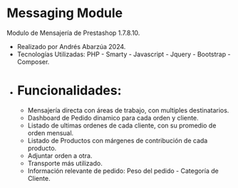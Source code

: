 # Messaging Module
 Modulo de Mensajería de Prestashop 1.7.8.10.
 - Realizado por Andrés Abarzúa 2024.
 - Tecnologías Utilizadas: PHP - Smarty - Javascript - Jquery - Bootstrap - Composer.
 - # Funcionalidades:
     - Mensajería directa con áreas de trabajo, con multiples destinatarios.
     - Dashboard de Pedido dinamico para cada orden y cliente.
     - Listado de ultimas ordenes de cada cliente, con su promedio de orden mensual.
     - Listado de Productos con márgenes de contribución de cada producto.
     - Adjuntar orden a otra.
     - Transporte más utilizado.
     - Información relevante de pedido: Peso del pedido - Categoría de Cliente.
